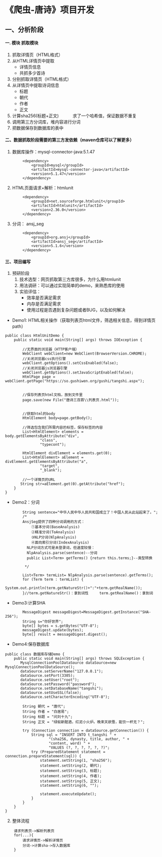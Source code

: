# 《爬虫-唐诗》项目开发
## 一、分析阶段
#### 一. 模块 抓取模块
1. 抓取详情页（HTML格式）
2. 从HTML详情页中提取
    - 详情页信息
    - 共抓多少首诗
3. 分别抓取详情页（HTML格式）
4. 从详情页中提取诗词信息
    - 标题
    - 朝代
    - 作者
    - 正文
5. 计算sha256(标题+正文)
　　　求了一个哈希值，保证数据不重复
6. 调用第三方分词库，堆内容进行分词
7. 把数据保存到数据库的表中

#### 二、数据抓取阶段需要的第三方发依赖（maven仓库可以了解更多）
1. 数据库操作：mysql-connector-java:5.1.47

```
        <dependency>
            <groupId>mysql</groupId>
            <artifactId>mysql-connector-java</artifactId>
            <version>5.1.47</version>
        </dependency>
```

2. HTML页面请求+解析：htmlunit


```
        <dependency>
            <groupId>net.sourceforge.htmlunit</groupId>
            <artifactId>htmlunit</artifactId>
            <version>2.36.0</version>
        </dependency>

```

3. 分词： ansj_seg

```
        <dependency>
            <groupId>org.ansj</groupId>
            <artifactId>ansj_seg</artifactId>
            <version>5.1.6</version>
        </dependency>
```

#### 三、项目编写
1. 预研阶段
    1. 技术选型：网页抓取第三方库很多，为什么用htmlunit
    2. 用法调研：可以通过实现简单的demo，来熟悉库的使用
    3. 实验评估：
        - 效率是否满足需求
        - 内存是否满足需求
        - 使用过程是否遇到复杂问题或者BUG，以及如何解决
    
- Demo1: HTML相关操作（获取列表页html文件，筛选相关信息，得到详情页path）
```
public class HtmlUnitDemo {
    public static void main(String[] args) throws IOException {
        
        //无界面的浏览器（HTTP客户端）
        WebClient webClient=new WebClient(BrowserVersion.CHROME);
        //关闭浏览器css执行引擎
        webClient.getOptions().setCssEnabled(false);
        //关闭浏览器js浏览器引擎
        webClient.getOptions().setJavaScriptEnabled(false);
        HtmlPage page = webClient.getPage("https://so.gushiwen.org/gushi/tangshi.aspx");
        
        
        //保存列表页html文档，放到文件里
        page.save(new File("唐诗三百首\\列表页.html"));
        
   
        //获取html的body
        HtmlElement body=page.getBody();
        
        //筛选包含我们所需内容的标签，保存标签的内容
        List<HtmlElement> elements = body.getElementsByAttribute("div",
                "class",
                "typecont");
        
        HtmlElement divElement = elements.get(0);
        List<HtmlElement> aElement = divElement.getElementsByAttribute("a",
                "target",
                "_blank");
                
        //一个详情页的URL
       String str=aElement.get(0).getAttribute("href");
    }
}
```
- Demo2：分词

```
        String sentence="中华人民中华人民共和国成立了！中国人民从此站起来了。";
        /*
        AnsjSeg提供了四种分词调用的方式：
            ①基本分词(BaseAnalysis)
            ②精准分词(ToAnalysis)
            ③NLP分词(NlpAnalysis)
            ④面向索引分词(IndexAnalysis)
          NLP分词方式可是未登录词，但速度较慢：
          NlpAnalysis.parse(sentence)--分词
          public List<Term> getTerms() {return this.terms;}--类型转换

         */

        List<Term> termList= NlpAnalysis.parse(sentence).getTerms();
        for (Term term : termList) {
            System.out.println(term.getNatureStr()+":"+term.getRealName());
        }//term.getNatureStr()：拿到词性     term.getRealName()：拿到词
```
- Demo3:计算SHA

```
        MessageDigest messageDigest=MessageDigest.getInstance("SHA-256");
        String s="你好世界";
        byte[] bytes = s.getBytes("UTF-8");
        messageDigest.update(bytes);
        byte[] result = messageDigest.digest();

```

- Demo4:保存数据库

```
public class 数据库存储Demo {
    public static void main(String[] args) throws SQLException {
       MysqlConnectionPoolDataSource dataSource=new MysqlConnectionPoolDataSource();
       dataSource.setServerName("127.0.0.1");
       dataSource.setPort(3305);
       dataSource.setUser("root");
       dataSource.setPassword("password");
       dataSource.setDatabaseName("tangshi");
       dataSource.setUseSSL(false);
       dataSource.setCharacterEncoding("UTF-8");

        String 朝代 = "唐代";
        String 作者 = "白居易";
        String 标题 = "问刘十九";
        String 正文 = "绿蚁新醅酒，红泥小火炉。晚来天欲雪，能饮一杯无？";

        try (Connection connection = dataSource.getConnection()) {
            String sql = "INSERT INTO t_tangshi " +
                    "(sha256, dynasty, title, author, " +
                    "content, word) " +
                    "VALUES (?, ?, ?, ?, ?, ?)";
            try (PreparedStatement statement = connection.prepareStatement(sql)) {
                statement.setString(1, "sha256");
                statement.setString(2, 朝代);
                statement.setString(3, 标题);
                statement.setString(4, 作者);
                statement.setString(5, 正文);
                statement.setString(6, "");

                statement.executeUpdate();
            }
        }
    }
}

```
2. 整体流程

```
    请求列表页->解析列表页
    for(...){
        请求详情页->解析详情页
        分词->计算sha->存入数据库
    }
```

